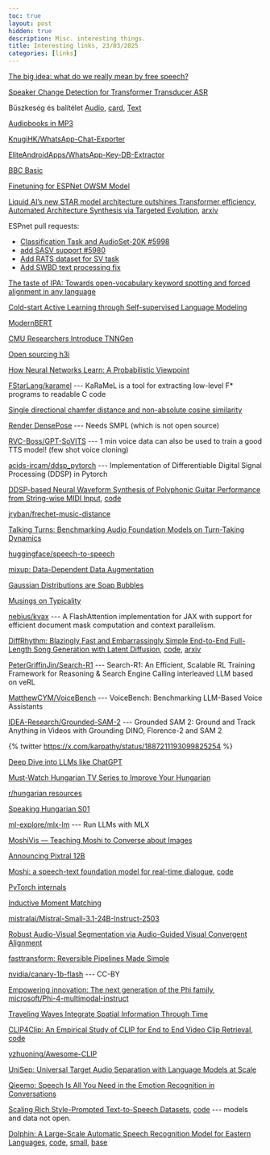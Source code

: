 ```yaml
---
toc: true
layout: post
hidden: true
description: Misc. interesting things.
title: Interesting links, 23/03/2025
categories: [links]
---
```


[The big idea: what do we really mean by free speech?](https://www.theguardian.com/world/2025/feb/24/the-big-idea-what-do-we-really-mean-by-free-speech)

[Speaker Change Detection for Transformer Transducer ASR](https://arxiv.org/abs/2302.08549)

Büszkeség és balítélet [Audio](https://mek.oszk.hu/06000/06058/mp3/index.html),
[card](https://mek.oszk.hu/06000/06058/cedula.html),
[Text](https://mek.oszk.hu/00300/00317/)

[Audiobooks in MP3](https://mek.oszk.hu/keresesek/keresesf.phtml?formatum=MP3)

[KnugiHK/WhatsApp-Chat-Exporter](https://github.com/KnugiHK/WhatsApp-Chat-Exporter)

[EliteAndroidApps/WhatsApp-Key-DB-Extractor](https://github.com/EliteAndroidApps/WhatsApp-Key-DB-Extractor)

[BBC Basic](https://www.bbcbasic.co.uk/bbcbasic.html)

[Finetuning for ESPNet OWSM Model](https://github.com/juice500ml/finetune_owsm)

[Liquid AI’s new STAR model architecture outshines Transformer efficiency](https://venturebeat.com/ai/liquid-ais-new-star-model-architecture-outshines-transformer-efficiency/),
[Automated Architecture Synthesis via Targeted Evolution](https://www.liquid.ai/research/automated-architecture-synthesis-via-targeted-evolution),
[arxiv](https://arxiv.org/abs/2411.17800)

ESPnet pull requests:
- [Classification Task and AudioSet-20K #5998](https://github.com/espnet/espnet/pull/5998)
- [add SASV support #5980](https://github.com/espnet/espnet/pull/5980)
- [Add RATS dataset for SV task](https://github.com/espnet/espnet/pull/5840)
- [Add SWBD text processing fix](https://github.com/espnet/espnet/pull/5941)

[The taste of IPA: Towards open-vocabulary keyword spotting and forced alignment in any language](https://aclanthology.org/2024.naacl-long.43/)

[Cold-start Active Learning through Self-supervised Language Modeling](https://aclanthology.org/2020.emnlp-main.637/)

[ModernBERT](https://huggingface.co/blog/modernbert)

[CMU Researchers Introduce TNNGen](https://www.marktechpost.com/2024/12/29/cmu-researchers-introduce-tnngen-an-ai-framework-that-automates-design-of-temporal-neural-networks-tnns-from-pytorch-software-models-to-post-layout-netlists/)

[Open sourcing h3i](https://blog.cloudflare.com/h3i/)

[How Neural Networks Learn: A Probabilistic Viewpoint](https://towardsdatascience.com/how-neural-networks-learn-a-probabilistic-viewpoint-0f6a78dc58e2/)

[FStarLang/karamel](https://github.com/FStarLang/karamel) --- KaRaMeL is a tool for extracting low-level F* programs to readable C code

[Single directional chamfer distance and non-absolute cosine similarity](https://github.com/facebookresearch/pytorch3d/commit/5ffeb4d580f5c7043ed1691e49d2d99f0f655bbc)

[Render DensePose](https://github.com/facebookresearch/pytorch3d/blob/main/docs/tutorials/render_densepose.ipynb) --- Needs SMPL (which is not open source)

[RVC-Boss/GPT-SoVITS](https://github.com/RVC-Boss/GPT-SoVITS) --- 1 min voice data can also be used to train a good TTS model! (few shot voice cloning)

[acids-ircam/ddsp_pytorch](https://github.com/acids-ircam/ddsp_pytorch) --- Implementation of Differentiable Digital Signal Processing (DDSP) in Pytorch

[DDSP-based Neural Waveform Synthesis of Polyphonic Guitar Performance from String-wise MIDI Input](https://arxiv.org/abs/2309.07658),
[code](https://github.com/erl-j/ddsp-guitar)

[jryban/frechet-music-distance](https://github.com/jryban/frechet-music-distance)

[Talking Turns: Benchmarking Audio Foundation Models on Turn-Taking Dynamics](https://arxiv.org/abs/2503.01174)

[huggingface/speech-to-speech](https://github.com/huggingface/speech-to-speech)

[mixup: Data-Dependent Data Augmentation](https://www.inference.vc/mixup-data-dependent-data-augmentation/)

[Gaussian Distributions are Soap Bubbles](https://www.inference.vc/high-dimensional-gaussian-distributions-are-soap-bubble/)

[Musings on Typicality](https://sander.ai/2020/09/01/typicality.html)

[nebius/kvax](https://github.com/nebius/kvax) --- A FlashAttention implementation for JAX with support for efficient document mask computation and context parallelism.

[DiffRhythm: Blazingly Fast and Embarrassingly Simple End-to-End Full-Length Song Generation with Latent Diffusion](https://aslp-lab.github.io/DiffRhythm.github.io/),
[code](https://github.com/ASLP-lab/DiffRhythm),
[arxiv](https://arxiv.org/abs/2503.01183)

[PeterGriffinJin/Search-R1](https://github.com/PeterGriffinJin/Search-R1) --- Search-R1: An Efficient, Scalable RL Training Framework for Reasoning & Search Engine Calling interleaved LLM based on veRL

[MatthewCYM/VoiceBench](https://github.com/MatthewCYM/VoiceBench) --- VoiceBench: Benchmarking LLM-Based Voice Assistants

[IDEA-Research/Grounded-SAM-2](https://github.com/IDEA-Research/Grounded-SAM-2) --- Grounded SAM 2: Ground and Track Anything in Videos with Grounding DINO, Florence-2 and SAM 2

{% twitter https://x.com/karpathy/status/1887211193099825254 %}

[Deep Dive into LLMs like ChatGPT](https://www.youtube.com/watch?v=7xTGNNLPyMI)

[Must-Watch Hungarian TV Series to Improve Your Hungarian](https://www.hungarianpod101.com/blog/2019/04/19/best-hungarian-tv-shows-to-improve-hungarian/)

[r/hungarian resources](https://www.reddit.com/r/hungarian/wiki/resources/)

[Speaking Hungarian S01](https://www.youtube.com/watch?v=IHeEi2Fj5Mw&list=PLU_vdD4vtCbs0587s3KpeJtISBZ-pMza_&index=1)

[ml-explore/mlx-lm](https://github.com/ml-explore/mlx-lm) --- Run LLMs with MLX

[MoshiVis — Teaching Moshi to Converse about Images](https://kyutai.org/moshivis)

[Announcing Pixtral 12B](https://mistral.ai/news/pixtral-12b)

[Moshi: a speech-text foundation model for real-time dialogue](https://arxiv.org/abs/2410.00037),
[code](https://github.com/kyutai-labs/moshi/)

[PyTorch internals](https://blog.ezyang.com/2019/05/pytorch-internals/)

[Inductive Moment Matching](https://arxiv.org/abs/2503.07565)

[mistralai/Mistral-Small-3.1-24B-Instruct-2503](https://huggingface.co/mistralai/Mistral-Small-3.1-24B-Instruct-2503)

[Robust Audio-Visual Segmentation via Audio-Guided Visual Convergent Alignment](https://arxiv.org/abs/2503.12847)

[fasttransform: Reversible Pipelines Made Simple](https://www.fast.ai/posts/2025-02-20-fasttransform)

[nvidia/canary-1b-flash](https://huggingface.co/nvidia/canary-1b-flash) --- CC-BY

[Empowering innovation: The next generation of the Phi family](https://azure.microsoft.com/en-us/blog/empowering-innovation-the-next-generation-of-the-phi-family/),
[microsoft/Phi-4-multimodal-instruct](https://huggingface.co/microsoft/Phi-4-multimodal-instruct)

[Traveling Waves Integrate Spatial Information Through Time](https://kempnerinstitute.harvard.edu/research/deeper-learning/traveling-waves-integrate-spatial-information-through-time/)

[CLIP4Clip: An Empirical Study of CLIP for End to End Video Clip Retrieval](https://arxiv.org/abs/2104.08860),
[code](https://github.com/ArrowLuo/CLIP4Clip)

[yzhuoning/Awesome-CLIP](https://github.com/yzhuoning/Awesome-CLIP)

[UniSep: Universal Target Audio Separation with Language Models at Scale](https://arxiv.org/abs/2503.23762)

[Qieemo: Speech Is All You Need in the Emotion Recognition in Conversations](https://arxiv.org/abs/2503.22687)

[Scaling Rich Style-Prompted Text-to-Speech Datasets](https://arxiv.org/abs/2503.04713),
[code](https://github.com/ajd12342/paraspeechcaps) --- models and data not open.

[Dolphin: A Large-Scale Automatic Speech Recognition Model for Eastern Languages](https://arxiv.org/abs/2503.20212),
[code](https://github.com/DataoceanAI/Dolphin),
[small](https://huggingface.co/DataoceanAI/dolphin-small),
[base](https://huggingface.co/DataoceanAI/dolphin-base)

